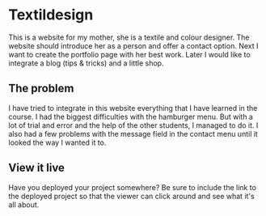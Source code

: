 # Textildesign

This is a website for my mother, she is a textile and colour designer.
The website should introduce her as a person and offer a contact option. Next I want to create the portfolio page with her best work. Later I would like to integrate a blog (tips & tricks) and a little shop.

## The problem

I have tried to integrate in this website everything that I have learned in the course. I had the biggest difficulties with the hamburger menu. But with a lot of trial and error and the help of the other students, I managed to do it. I also had a few problems with the message field in the contact menu until it looked the way I wanted it to. 

## View it live

Have you deployed your project somewhere? Be sure to include the link to the deployed project so that the viewer can click around and see what it's all about.
